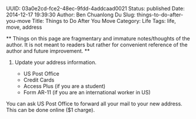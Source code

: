 UUID: 03a0e2cd-fce2-48ec-9fdd-4addcaad0021
Status: published
Date: 2014-12-17 19:39:30
Author: Ben Chuanlong Du
Slug: things-to-do-after-you-move
Title: Things to Do After You Move
Category: Life
Tags: life, move, address

**
Things on this page are
fragmentary and immature notes/thoughts of the author.
It is not meant to readers
but rather for convenient reference of the author and future improvement.
**


1. Update your address information.

    - US Post Office
	- Credit Cards 
	- Access Plus (if you are a student)
	- Form AR-11 (if you are an international worker in US)

You can ask US Post Office to forward all your mail to your new address. 
This can be done online ($1 charge).
